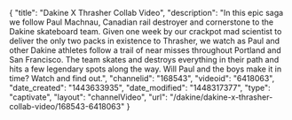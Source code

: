 {
    "title": "Dakine X Thrasher Collab Video",
    "description": "In this epic saga we follow Paul Machnau, Canadian rail destroyer and cornerstone to the Dakine skateboard team. Given one week by our crackpot mad scientist to deliver the only two packs in existence to Thrasher, we watch as Paul and other Dakine athletes follow a trail of near misses throughout Portland and San Francisco. The team skates and destroys everything in their path and hits a few legendary spots along the way. Will Paul and the boys make it in time? Watch and find out.",
    "channelid": "168543",
    "videoid": "6418063",
    "date_created": "1443633935",
    "date_modified": "1448317377",
    "type": "captivate",
    "layout": "channelVideo",
    "url": "\/dakine\/dakine-x-thrasher-collab-video\/168543-6418063"
}